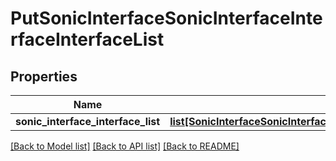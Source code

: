 # PutSonicInterfaceSonicInterfaceInterfaceInterfaceList

## Properties
Name | Type | Description | Notes
------------ | ------------- | ------------- | -------------
**sonic_interface_interface_list** | [**list[SonicInterfaceSonicInterfaceSonicinterfacesonicinterfaceINTERFACEINTERFACELIST]**](SonicInterfaceSonicInterfaceSonicinterfacesonicinterfaceINTERFACEINTERFACELIST.md) |  | [optional] 

[[Back to Model list]](../README.md#documentation-for-models) [[Back to API list]](../README.md#documentation-for-api-endpoints) [[Back to README]](../README.md)


